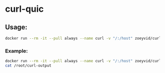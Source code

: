 # curl-quic

## Usage:

```sh
docker run --rm -it --pull always --name curl -v "/:/host" zoeyvid/curl-quic
```

### Example:

```sh
docker run --rm -it --pull always --name curl -v "/:/host" zoeyvid/curl-quic --http3 -sL https://quic.nginx.org -o /host/root/curl-output
cat /root/curl-output
```
